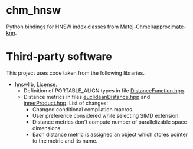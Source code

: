 # chm_hnsw

Python bindings for HNSW index classes from [Matej-Chmel/approximate-knn](https://github.com/Matej-Chmel/approximate-knn).

# Third-party software

This project uses code taken from the following libraries.

- [hnswlib](https://github.com/nmslib/hnswlib/tree/7cc0ecbd43723418f43b8e73a46debbbc3940346), [License](LICENSE_hnswlib).
	- Definition of PORTABLE_ALIGN types in file [DistanceFunction.hpp](chm/DistanceFunction.hpp).
	- Distance metrics in files [euclideanDistance.hpp](chm/euclideanDistance.hpp) and [innerProduct.hpp](chm/innerProduct.hpp). List of changes:
		- Changed conditional compilation macros.
		- User preference considered while selecting SIMD extension.
		- Distance metrics don't compute number of parallelizable space dimensions.
		- Each distance metric is assigned an object which stores pointer to the metric and its name.
